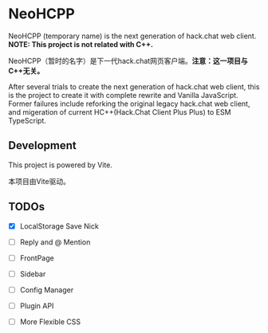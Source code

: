 # NeoHCPP

NeoHCPP (temporary name) is the next generation of hack.chat web client. **NOTE: This project is not related with C++.**

NeoHCPP（暂时的名字）是下一代hack.chat网页客户端。**注意：这一项目与C++无关。**

After several trials to create the next generation of hack.chat web client, this is the project to create it with complete rewrite and Vanilla JavaScript. Former failures include reforking the original legacy hack.chat web client, and migeration of current HC++(Hack.Chat Client Plus Plus) to ESM TypeScript.

## Development

This project is powered by Vite.

本项目由Vite驱动。

## TODOs

- [x] LocalStorage Save Nick
- [ ] Reply and @ Mention
- [ ] FrontPage
- [ ] Sidebar
- [ ] Config Manager

- [ ] Plugin API
- [ ] More Flexible CSS
